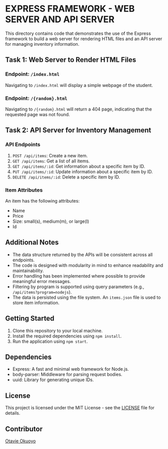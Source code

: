 # EXPRESS FRAMEWORK - WEB SERVER AND API SERVER

This directory contains code that demonstrates the use of the Express framework to build a web server for rendering HTML files and an API server for managing inventory information.

## Task 1: Web Server to Render HTML Files

### Endpoint: `/index.html`

Navigating to `/index.html` will display a simple webpage of the student.

### Endpoint: `/{random}.html`

Navigating to `/{random}.html` will return a 404 page, indicating that the requested page was not found.

## Task 2: API Server for Inventory Management

### API Endpoints

1. `POST /api/items`: Create a new item.
2. `GET /api/items`: Get a list of all items.
3. `GET /api/items/:id`: Get information about a specific item by ID.
4. `PUT /api/items/:id`: Update information about a specific item by ID.
5. `DELETE /api/items/:id`: Delete a specific item by ID.

### Item Attributes

An item has the following attributes:

- Name
- Price
- Size: small(s), medium(m), or large(l)
- Id

## Additional Notes

- The data structure returned by the APIs will be consistent across all endpoints.
- The code is designed with modularity in mind to enhance readability and maintainability.
- Error handling has been implemented where possible to provide meaningful error messages.
- Filtering by program is supported using query parameters (e.g., `/api/items?program=nodejs`).
- The data is persisted using the file system. An `items.json` file is used to store item information.

## Getting Started

1. Clone this repository to your local machine.
2. Install the required dependencies using `npm install`.
3. Run the application using `npm start`.

## Dependencies

- Express: A fast and minimal web framework for Node.js.
- body-parser: Middleware for parsing request bodies.
- uuid: Library for generating unique IDs.

## License

This project is licensed under the MIT License - see the [LICENSE](LICENSE) file for details.

## Contributor
[Otavie Okuoyo](https://github.com/Otavie)